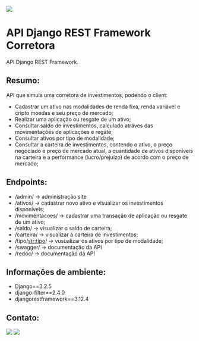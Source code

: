 [<img src="https://img.shields.io/badge/author-Lucas Faria-yellow?style=flat-square"/>](https://github.com/LucasAlbFar)

# API Django REST Framework Corretora
API Django REST Framework.

## Resumo:
API que simula uma corretora de investimentos, podendo o client:
 * Cadastrar um ativo nas modalidades de renda fixa, renda variável e cripto moedas e seu preço de mercado;
 * Realizar uma aplicação ou resgate de um ativo;
 * Consultar saldo de investimentos, calculado atráves das movimentações de aplicações e regate;
 * Consultar ativos por tipo de modalidade;
 * Consultar a carteira de investimentos, contendo o ativo, o preço negociado e preço de mercado atual, a quantidade de ativos disponíveis na carteira e a performance (lucro/prejuízo) de acordo com o preço de mercado;

## Endpoints:
* /admin/ -> administração site
* /ativos/ -> cadastrar novo ativo e visualizar os investimentos disponíveis;
* /movimentacoes/ -> cadastrar uma transação de aplicação ou resgate de um ativo;
* /saldo/ -> visualizar o saldo de carteira;
* /carteira/ -> visualizar a carteira de investimentos;
* /tipo/<str:tipo>/ -> vusualizar os ativos por tipo de modalidade;
* /swagger/ -> documentação da API 
* /redoc/ -> documentação da API 

## Informações de ambiente:
* Django==3.2.5
* django-filter==2.4.0
* djangorestframework==3.12.4

## Contato:
[<img src="https://img.shields.io/badge/LucasFaria-0A66C2?style=flat-square&logo=linkedin&logoColor=white" />](https://www.linkedin.com/in/lucasalbfar/)
[<img src="https://img.shields.io/badge/lucasalbfar@gmail.com-EA4335?style=flat-square&logo=Gmail&logoColor=white" />](mailto:lucasalbfarw@gmail.com)
